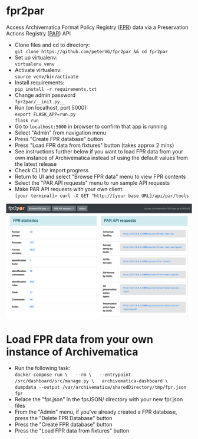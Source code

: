 # fpr2par
Access Archivematica Format Policy Registry ([FPR](https://www.archivematica.org/en/docs/archivematica-1.11/user-manual/preservation/preservation-planning/)) data via a Preservation Actions Registry ([PAR](https://openpreservation.org/events/collaborative-preservation-with-par/)) API

* Clone files and cd to directory:  
  `git clone https://github.com/peterVG/fpr2par && cd fpr2par`  
* Set up virtualenv:  
  `virtualenv venv`  
* Activate virtualenv:  
  `source venv/bin/activate`  
* Install requirements:  
  `pip install -r requirements.txt`
* Change admin password  
  `fpr2par/__init.py__`      
* Run (on localhost, port 5000):  
  `export FLASK_APP=run.py`  
  `flask run`  
* Go to `localhost:5000` in browser to confirm that app is running
* Select "Admin" from navigation menu
* Press "Create FPR database" button
* Press "Load FPR data from fixtures" button (takes approx 2 mins)
* See instructions further below if you want to load FPR data from your own instance of Archivematica instead of using the default values from the latest release
* Check CLI for import progress
* Return to UI and select "Browse FPR data" menu to view FPR contents
* Select the "PAR API requests" menu to run sample API requests
* Make PAR API requests with your own client:  
  `[your terminal]> curl -X GET "http://[your base URL]/api/par/tools`

![screencap](fpr2par-demo.png)


# Load FPR data from your own instance of Archivematica
* Run the following task:  
  `docker-compose run \  
    --rm \  
    --entrypoint /src/dashboard/src/manage.py \  
        archivematica-dashboard \  
            dumpdata --output /var/archivematica/sharedDirectory/tmp/fpr.json fpr`
* Relace the "fpr.json" in the fprJSON/ directory with your new fpr.json files
* From the "Admin" menu, if you've already created a FPR database, press the "Delete FPR Database" button
* Press the "Create FPR database" button
* Press the "Load FPR data from fixtures" button
